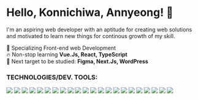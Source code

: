 # Hello, Konnichiwa, Annyeong! 👋
I'm an aspiring web developer with an aptitude for creating web solutions and motivated to learn new things for continous growth of my skill.



🐼 Specializing Front-end web Development
<br> 🔥 Non-stop learning __Vue.Js, React, TypeScript__
<br> 👀 Next target to be studied: __Figma, Next.Js, WordPress__
<br>

### __TECHNOLOGIES/DEV. TOOLS:__ <br>
<a href="https://skillicons.dev"> </a>
<p>
<img src="https://skillicons.dev/icons?i=html" />
<img src="https://skillicons.dev/icons?i=css" />
<img src="https://skillicons.dev/icons?i=js" />
<img src="https://skillicons.dev/icons?i=python" />
<img src="https://skillicons.dev/icons?i=php" />
<img src="https://skillicons.dev/icons?i=mysql" />
<img src="https://skillicons.dev/icons?i=bootstrap" />
<img src="https://skillicons.dev/icons?i=vscode" />
<img src="https://skillicons.dev/icons?i=nodejs" />
<img src="https://skillicons.dev/icons?i=express" />
<img src="https://skillicons.dev/icons?i=laravel" />
<img src="https://skillicons.dev/icons?i=vite" />
<img src="https://skillicons.dev/icons?i=react" />
<img src="https://skillicons.dev/icons?i=ts" />
<img src="https://skillicons.dev/icons?i=git" />
<img src="https://skillicons.dev/icons?i=github" />
<img src="https://skillicons.dev/icons?i=tailwindcss" />
<img src="https://skillicons.dev/icons?i=mui" />
<img src="https://skillicons.dev/icons?i=sass" />
<img src="https://skillicons.dev/icons?i=postman" />
<img src="https://skillicons.dev/icons?i=vuejs" />
<img src="https://skillicons.dev/icons?i=msoffice" />
</p>

<!-- ![alt text](https://cdn.myanimelist.net/s/common/uploaded_files/1539652479-c3125b79f8d130a36f763f0af99b077e.jpeg) -->
